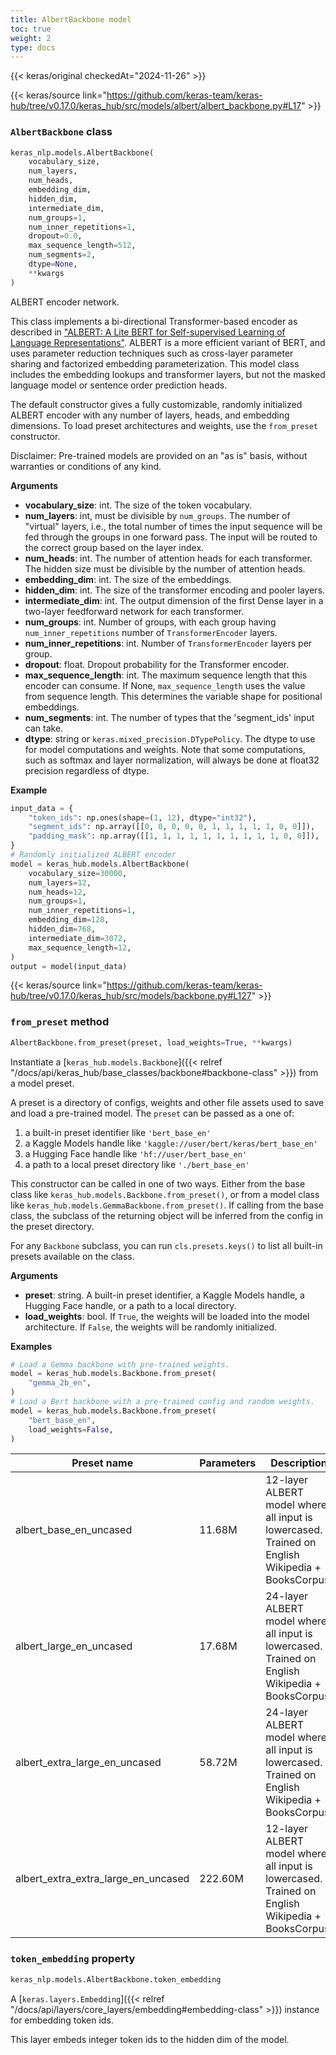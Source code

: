 ```yaml
---
title: AlbertBackbone model
toc: true
weight: 2
type: docs
---
```


{{< keras/original checkedAt="2024-11-26" >}}

{{< keras/source link="https://github.com/keras-team/keras-hub/tree/v0.17.0/keras_hub/src/models/albert/albert_backbone.py#L17" >}}

### `AlbertBackbone` class

```python
keras_nlp.models.AlbertBackbone(
    vocabulary_size,
    num_layers,
    num_heads,
    embedding_dim,
    hidden_dim,
    intermediate_dim,
    num_groups=1,
    num_inner_repetitions=1,
    dropout=0.0,
    max_sequence_length=512,
    num_segments=2,
    dtype=None,
    **kwargs
)
```

ALBERT encoder network.

This class implements a bi-directional Transformer-based encoder as
described in
["ALBERT: A Lite BERT for Self-supervised Learning of Language Representations"](https://arxiv.org/abs/1909.11942).
ALBERT is a more efficient variant of BERT, and uses parameter reduction
techniques such as cross-layer parameter sharing and factorized embedding
parameterization. This model class includes the embedding lookups and
transformer layers, but not the masked language model or sentence order
prediction heads.

The default constructor gives a fully customizable, randomly initialized
ALBERT encoder with any number of layers, heads, and embedding dimensions.
To load preset architectures and weights, use the `from_preset` constructor.

Disclaimer: Pre-trained models are provided on an "as is" basis, without
warranties or conditions of any kind.

**Arguments**

- **vocabulary_size**: int. The size of the token vocabulary.
- **num_layers**: int, must be divisible by `num_groups`. The number of
  "virtual" layers, i.e., the total number of times the input sequence
  will be fed through the groups in one forward pass. The input will
  be routed to the correct group based on the layer index.
- **num_heads**: int. The number of attention heads for each transformer.
  The hidden size must be divisible by the number of attention heads.
- **embedding_dim**: int. The size of the embeddings.
- **hidden_dim**: int. The size of the transformer encoding and pooler layers.
- **intermediate_dim**: int. The output dimension of the first Dense layer in
  a two-layer feedforward network for each transformer.
- **num_groups**: int. Number of groups, with each group having
  `num_inner_repetitions` number of `TransformerEncoder` layers.
- **num_inner_repetitions**: int. Number of `TransformerEncoder` layers per
  group.
- **dropout**: float. Dropout probability for the Transformer encoder.
- **max_sequence_length**: int. The maximum sequence length that this encoder
  can consume. If None, `max_sequence_length` uses the value from
  sequence length. This determines the variable shape for positional
  embeddings.
- **num_segments**: int. The number of types that the 'segment_ids' input can
  take.
- **dtype**: string or `keras.mixed_precision.DTypePolicy`. The dtype to use
  for model computations and weights. Note that some computations,
  such as softmax and layer normalization, will always be done at
  float32 precision regardless of dtype.

**Example**

```python
input_data = {
    "token_ids": np.ones(shape=(1, 12), dtype="int32"),
    "segment_ids": np.array([[0, 0, 0, 0, 0, 1, 1, 1, 1, 1, 0, 0]]),
    "padding_mask": np.array([[1, 1, 1, 1, 1, 1, 1, 1, 1, 1, 0, 0]]),
}
# Randomly initialized ALBERT encoder
model = keras_hub.models.AlbertBackbone(
    vocabulary_size=30000,
    num_layers=12,
    num_heads=12,
    num_groups=1,
    num_inner_repetitions=1,
    embedding_dim=128,
    hidden_dim=768,
    intermediate_dim=3072,
    max_sequence_length=12,
)
output = model(input_data)
```

{{< keras/source link="https://github.com/keras-team/keras-hub/tree/v0.17.0/keras_hub/src/models/backbone.py#L127" >}}

### `from_preset` method

```python
AlbertBackbone.from_preset(preset, load_weights=True, **kwargs)
```

Instantiate a [`keras_hub.models.Backbone`]({{< relref "/docs/api/keras_hub/base_classes/backbone#backbone-class" >}}) from a model preset.

A preset is a directory of configs, weights and other file assets used
to save and load a pre-trained model. The `preset` can be passed as a
one of:

1. a built-in preset identifier like `'bert_base_en'`
2. a Kaggle Models handle like `'kaggle://user/bert/keras/bert_base_en'`
3. a Hugging Face handle like `'hf://user/bert_base_en'`
4. a path to a local preset directory like `'./bert_base_en'`

This constructor can be called in one of two ways. Either from the base
class like `keras_hub.models.Backbone.from_preset()`, or from
a model class like `keras_hub.models.GemmaBackbone.from_preset()`.
If calling from the base class, the subclass of the returning object
will be inferred from the config in the preset directory.

For any `Backbone` subclass, you can run `cls.presets.keys()` to list
all built-in presets available on the class.

**Arguments**

- **preset**: string. A built-in preset identifier, a Kaggle Models
  handle, a Hugging Face handle, or a path to a local directory.
- **load_weights**: bool. If `True`, the weights will be loaded into the
  model architecture. If `False`, the weights will be randomly
  initialized.

**Examples**

```python
# Load a Gemma backbone with pre-trained weights.
model = keras_hub.models.Backbone.from_preset(
    "gemma_2b_en",
)
# Load a Bert backbone with a pre-trained config and random weights.
model = keras_hub.models.Backbone.from_preset(
    "bert_base_en",
    load_weights=False,
)
```

| Preset name                         | Parameters | Description                                                                                      |
| ----------------------------------- | ---------- | ------------------------------------------------------------------------------------------------ |
| albert_base_en_uncased              | 11.68M     | 12-layer ALBERT model where all input is lowercased. Trained on English Wikipedia + BooksCorpus. |
| albert_large_en_uncased             | 17.68M     | 24-layer ALBERT model where all input is lowercased. Trained on English Wikipedia + BooksCorpus. |
| albert_extra_large_en_uncased       | 58.72M     | 24-layer ALBERT model where all input is lowercased. Trained on English Wikipedia + BooksCorpus. |
| albert_extra_extra_large_en_uncased | 222.60M    | 12-layer ALBERT model where all input is lowercased. Trained on English Wikipedia + BooksCorpus. |

### `token_embedding` property

```python
keras_nlp.models.AlbertBackbone.token_embedding
```

A [`keras.layers.Embedding`]({{< relref "/docs/api/layers/core_layers/embedding#embedding-class" >}}) instance for embedding token ids.

This layer embeds integer token ids to the hidden dim of the model.
